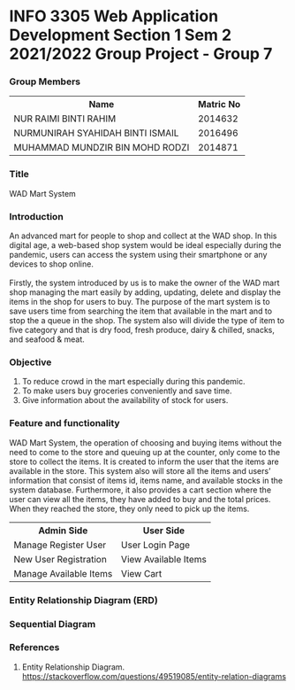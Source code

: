 # INFO 3305 Web Application Development Section 1 Sem 2 2021/2022 Group Project - Group 7

<h3> Group Members</h3>
<table>
    <tr>
    <th>Name</th>
    <th>Matric No</th>
    </tr>
    <tr>
        <td>NUR RAIMI BINTI RAHIM</td>
        <td>2014632</td>
    </tr>
       <tr>
        <td>NURMUNIRAH SYAHIDAH BINTI ISMAIL</td>
        <td>2016496</td>
    </tr>
       <tr>
        <td>MUHAMMAD MUNDZIR BIN MOHD RODZI</td>
        <td>2014871</td>
    </tr>

   
</table>

<h3>Title</h3>

WAD Mart System

<h3> Introduction </h3>

An advanced mart for people to shop and collect at the WAD shop. In this digital age, a web-based shop system would be ideal especially during the pandemic, users can access the system using their smartphone or any devices to shop online. <br></br>
Firstly, the system introduced by us is to make the owner of the WAD mart shop managing the mart easily by adding, updating, delete and display the items in the shop for users to buy. The purpose of the mart system is to save users time from searching the item that available in the mart and to stop the a queue in the shop. The system also will divide the type of item to five category and that is dry food, fresh produce, dairy & chilled, snacks, and seafood & meat. 

<h3> Objective</h3>

<ol>
  <li>To reduce crowd in the mart especially during this pandemic.</li>
  <li>To make users buy groceries conveniently and save time.</li>
  <li>Give information about the availability of stock for users.</li>
</ol>

<h3>Feature and functionality</h3>

WAD Mart System, the operation of choosing and buying items without the need to come to the store and queuing up at the counter, only come to the store to collect the items. It is created to inform the user that the items are available in the store. This system also will store all the items and users’ information that consist of items id, items name, and available stocks in the system database. Furthermore, it also provides a cart section where the user can view all the items, they have added to buy and the total prices. When they reached the store, they only need to pick up the items.

<table>
    <tr>
        <th>Admin Side</th>
        <th>User Side</th>
    </tr>
    <tr>
        <td>Manage Register User</td>
        <td>User Login Page</td>
    </tr>
    <tr>
        <td>New User Registration</td>
        <td>View Available Items</td>
    </tr>
    <tr>
        <td>Manage Available Items</td>
        <td>View Cart</td>
    </tr>
</table>

<h3>Entity Relationship Diagram (ERD)</h3>


<h3>Sequential Diagram</h3>


<h3>References</h3>

1. Entity Relationship Diagram.
https://stackoverflow.com/questions/49519085/entity-relation-diagrams


